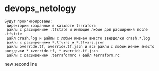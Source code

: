 # devops_netology

    Будут проигнорированы:
     директории созданные в каталоге terraform 
     файлы с расширением .tfstate и имеющие любые доп расширения после .tfstate
     файл crash.log и файлы с любым именем вместо звездолки crash.*.log
     файлы с расширениями *.tfvars и *.tfvars.json
     файлы override.tf, override.tf.json и все файлы с любым иенем вместо звездочки *_override.tf, *_override.tf.json
     файлы с расширением .terraformrc и файл terraform.rc

 
new second line
